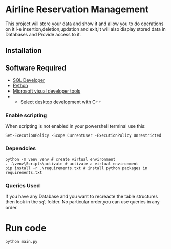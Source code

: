 # Airline Reservation Management
This project will store your data and show it and allow you to do operations on it i-e insertion,deletion,updation and exit,It will also display stored data in Databases and Provide access to it.

## Installation
## Software Required
- [SQL Developer](https://www.oracle.com/database/sqldeveloper/technologies/download/)
- [Python](https://www.python.org/)
- [Microsoft visual developer tools](https://visualstudio.microsoft.com/visual-cpp-build-tools/)
- - Select desktop development with C++
  


### Enable scripting
When scripting is not enabled in your powershell terminal use this:
```
Set-ExecutionPolicy -Scope CurrentUser -ExecutionPolicy Unrestricted 
```

### Dependcies

``` 
python -m venv venv # create virtual environment 
. .\venv\Scripts\activate # activate a virtual environment
pip install -r .\requirements.txt # install python packages in requirements.txt
```
### Queries Used
If you have any Database and you want to recreacte the table structures then look in the `sql` folder.
No particular order,you can use queries in any order.

# Run code

```
python main.py
```
